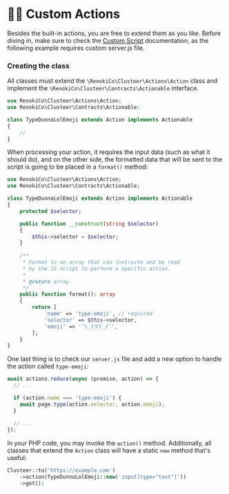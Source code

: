 # 👩‍🚀 Custom Actions

Besides the built-in actions, you are free to extend them as you like. Before diving in, make sure to check the [Custom Script](custom-script.md) documentation, as the following example requires custom server.js file.

### Creating the class

All classes must extend the `\RenokiCo\Clusteer\Actions\Action` class and implement the `\RenokiCo\Clusteer\Contracts\Actionable` interface.

```php
use RenokiCo\Clusteer\Actions\Action;
use RenokiCo\Clusteer\Contracts\Actionable;

class TypeDunnoLolEmoji extends Action implements Actionable
{
    //
}
```

When processing your action, it requires the input data (such as what it should do), and on the other side, the formatted data that will be sent to the script is going to be placed in a `format()` method:

```php
use RenokiCo\Clusteer\Actions\Action;
use RenokiCo\Clusteer\Contracts\Actionable;

class TypeDunnoLolEmoji extends Action implements Actionable
{
    protected $selector;

    public function __construct(string $selector)
    {
        $this->selector = $selector;
    }
    
    /**
     * Format to an array that can instructm and be read
     * by the JS script to perform a specific action.
     *
     * @return array
     */
    public function format(): array
    {
        return [
            'name' => 'type-emoji', // required
            'selector' => $this->selector,
            'emoji' => '¯\_(ツ)_/¯',
        ];
    }
}
```

One last thing is to check our `server.js` file and add a new option to handle the action called `type-emoji`:

```javascript
await actions.reduce(async (promise, action) => {
  // ...

  if (action.name === 'type-emoji') {
    await page.type(action.selector, action.emoji);
  }
  
  // ...
});
```

In your PHP code, you may invoke the `action()` method. Additionally, all classes that extend the `Action` class will have a static `new` method that's useful:

```php
Clusteer::to('https://example.com')
    ->action(TypeDunnoLolEmoji::new('input[type="text"]'))
    ->get();
```
